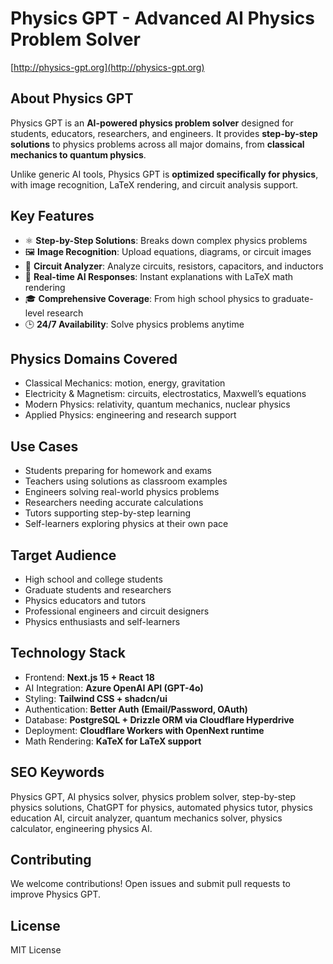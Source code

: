 # Physics GPT - Advanced AI Physics Problem Solver  
[http://physics-gpt.org](http://physics-gpt.org)

## About Physics GPT
Physics GPT is an **AI-powered physics problem solver** designed for students, educators, researchers, and engineers. It provides **step-by-step solutions** to physics problems across all major domains, from **classical mechanics to quantum physics**.  

Unlike generic AI tools, Physics GPT is **optimized specifically for physics**, with image recognition, LaTeX rendering, and circuit analysis support.

## Key Features
- ⚛️ **Step-by-Step Solutions**: Breaks down complex physics problems  
- 🖼 **Image Recognition**: Upload equations, diagrams, or circuit images  
- 🔌 **Circuit Analyzer**: Analyze circuits, resistors, capacitors, and inductors  
- 📡 **Real-time AI Responses**: Instant explanations with LaTeX math rendering  
- 🎓 **Comprehensive Coverage**: From high school physics to graduate-level research  
- 🕒 **24/7 Availability**: Solve physics problems anytime  

## Physics Domains Covered
- Classical Mechanics: motion, energy, gravitation  
- Electricity & Magnetism: circuits, electrostatics, Maxwell’s equations  
- Modern Physics: relativity, quantum mechanics, nuclear physics  
- Applied Physics: engineering and research support  

## Use Cases
- Students preparing for homework and exams  
- Teachers using solutions as classroom examples  
- Engineers solving real-world physics problems  
- Researchers needing accurate calculations  
- Tutors supporting step-by-step learning  
- Self-learners exploring physics at their own pace  

## Target Audience
- High school and college students  
- Graduate students and researchers  
- Physics educators and tutors  
- Professional engineers and circuit designers  
- Physics enthusiasts and self-learners  

## Technology Stack
- Frontend: **Next.js 15 + React 18**  
- AI Integration: **Azure OpenAI API (GPT-4o)**  
- Styling: **Tailwind CSS + shadcn/ui**  
- Authentication: **Better Auth (Email/Password, OAuth)**  
- Database: **PostgreSQL + Drizzle ORM via Cloudflare Hyperdrive**  
- Deployment: **Cloudflare Workers with OpenNext runtime**  
- Math Rendering: **KaTeX for LaTeX support**  

## SEO Keywords
Physics GPT, AI physics solver, physics problem solver, step-by-step physics solutions, ChatGPT for physics, automated physics tutor, physics education AI, circuit analyzer, quantum mechanics solver, physics calculator, engineering physics AI.

## Contributing
We welcome contributions! Open issues and submit pull requests to improve Physics GPT.  

## License
MIT License  
